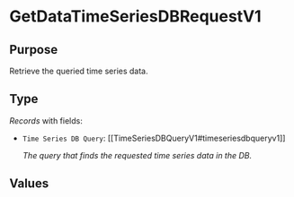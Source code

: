 # GetDataTimeSeriesDBRequestV1

## Purpose

<!-- ANCHOR: purpose -->
Retrieve the queried time series data.
<!-- ANCHOR_END: purpose -->

## Type

<!-- ANCHOR: type -->
<div class="type">

*Records* with fields:
- `Time Series DB Query`: [[TimeSeriesDBQueryV1#timeseriesdbqueryv1]]

  *The query that finds the requested time series data in the DB.*


</div>
<!-- ANCHOR_END: type -->

## Values

